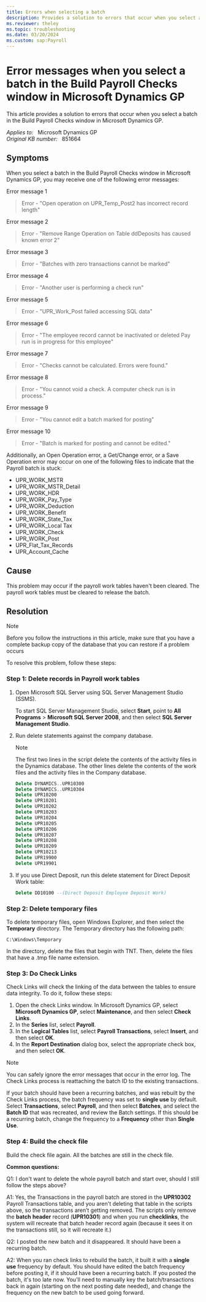 ```yaml
---
title: Errors when selecting a batch
description: Provides a solution to errors that occur when you select a batch in the Build Payroll Checks window in Microsoft Dynamics GP.
ms.reviewer: theley
ms.topic: troubleshooting
ms.date: 03/20/2024
ms.custom: sap:Payroll
---
```

# Error messages when you select a batch in the Build Payroll Checks window in Microsoft Dynamics GP

This article provides a solution to errors that occur when you select a batch in the Build Payroll Checks window in Microsoft Dynamics GP.

_Applies to:_ &nbsp; Microsoft Dynamics GP  
_Original KB number:_ &nbsp; 851664

## Symptoms

When you select a batch in the Build Payroll Checks window in Microsoft Dynamics GP, you may receive one of the following error messages:

Error message 1
> Error - "Open operation on UPR_Temp_Post2 has incorrect record length"

Error message 2
> Error - "Remove Range Operation on Table ddDeposits has caused known error 2"

Error message 3
> Error - "Batches with zero transactions cannot be marked"

Error message 4
> Error - "Another user is performing a check run"

Error message 5
> Error - "UPR_Work_Post failed accessing SQL data"

Error message 6
> Error - "The employee record cannot be inactivated or deleted Pay run is in progress for this employee"

Error message 7
> Error - "Checks cannot be calculated. Errors were found."

Error message 8
> Error - "You cannot void a check. A computer check run is in process."

Error message 9
> Error - "You cannot edit a batch marked for posting"

Error message 10
> Error - "Batch is marked for posting and cannot be edited."

Additionally, an Open Operation error, a Get/Change error, or a Save Operation error may occur on one of the following files to indicate that the Payroll batch is stuck:

- UPR_WORK_MSTR
- UPR_WORK_MSTR_Detail
- UPR_WORK_HDR
- UPR_WORK_Pay_Type
- UPR_WORK_Deduction
- UPR_WORK_Benefit
- UPR_WORK_State_Tax
- UPR_WORK_Local Tax
- UPR_WORK_Check
- UPR_WORK_Post
- UPR_Flat_Tax_Records
- UPR_Account_Cache

## Cause

This problem may occur if the payroll work tables haven't been cleared. The payroll work tables must be cleared to release the batch.

## Resolution

> [!NOTE]
> Before you follow the instructions in this article, make sure that you have a complete backup copy of the database that you can restore if a problem occurs

To resolve this problem, follow these steps:

### Step 1: Delete records in Payroll work tables


1. Open Microsoft SQL Server using SQL Server Management Studio (SSMS).

   To start SQL Server Management Studio, select **Start**, point to **All Programs** > **Microsoft SQL Server 2008**, and then select **SQL Server Management Studio**.

2. Run delete statements against the company database.

    > [!NOTE]
    > The first two lines in the script delete the contents of the activity files in the Dynamics database. The other lines delete the contents of the work files and the activity files in the Company database.

    ```sql
    Delete DYNAMICS..UPR10300
    Delete DYNAMICS..UPR10304
    Delete UPR10200
    Delete UPR10201
    Delete UPR10202
    Delete UPR10203
    Delete UPR10204
    Delete UPR10205
    Delete UPR10206
    Delete UPR10207
    Delete UPR10208
    Delete UPR10209
    Delete UPR10213
    Delete UPR19900
    Delete UPR19901
    ```

3. If you use Direct Deposit, run this delete statement for Direct Deposit Work table:

    ```sql
    Delete DD10100 --(Direct Deposit Employee Deposit Work)
    ```

### Step 2: Delete temporary files

To delete temporary files, open Windows Explorer, and then select the **Temporary** directory. The Temporary directory has the following path:

`C:\Windows\Temporary`

In the directory, delete the files that begin with TNT. Then, delete the files that have a .tmp file name extension.

### Step 3: Do Check Links

Check Links will check the linking of the data between the tables to ensure data integrity. To do it, follow these steps:

1. Open the check Links window. In Microsoft Dynamics GP, select **Microsoft Dynamics GP**, select **Maintenance**, and then select **Check Links**.  
2. In the **Series** list, select **Payroll**.
3. In the **Logical Tables** list, select **Payroll Transactions**, select **Insert**, and then select **OK**.
4. In the **Report Destination** dialog box, select the appropriate check box, and then select **OK**.

> [!NOTE]
> You can safely ignore the error messages that occur in the error log. The Check Links process is reattaching the batch ID to the existing transactions.  
>
> If your batch should have been a recurring batches, and was rebuilt by the Check Links process, the batch frequency was set to **single use** by default. Select **Transactions**, select **Payroll**, and then select **Batches**, and select the **Batch ID** that was recreated, and review the Batch settings. If this should be a recurring batch, change the frequency to a **Frequency** other than **Single Use**.

### Step 4: Build the check file

Build the check file again. All the batches are still in the check file.

**Common questions:** 

Q1: I don't want to delete the whole payroll batch and start over, should I still follow the steps above?

A1: Yes, the Transactions in the payroll batch are stored in the **UPR10302** Payroll Transactions table, and you aren't deleting that table in the scripts above, so the transactions aren’t getting removed. The scripts only remove the **batch** **header** record (**UPR10301**) and when you run **checklinks**, the system will recreate that batch header record again (because it sees it on the transactions still, so it will recreate it.)

Q2: I posted the new batch and it disappeared. It should have been a recurring batch.

A2: When you ran check links to rebuild the batch, it built it with a **single use** frequency by default. You should have edited the batch frequency before posting it, if it should have been a recurring batch. If you posted the batch, it's too late now. You'll need to manually key the batch/transactions back in again (starting on the next posting date needed), and change the frequency on the new batch to be used going forward.
